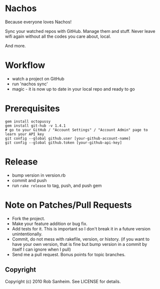 Nachos
================================

Because everyone loves Nachos!

Sync your watched repos with GitHub.  Manage them and stuff.  Never leave wifi again without all the codes you care about, local.

And more.

Workflow
================================
* watch a project on GitHub
* run 'nachos sync'
* magic - it is now up to date in your local repo and ready to go

Prerequisites
================================
    gem install octopussy
    gem install git-hub -v 1.4.1
    # go to your GitHub / "Account Settings" / "Account Admin" page to learn your API key
    git config --global github.user [your-github-account-name]
    git config --global github.token [your-github-api-key]

Release
================================
* bump version in version.rb
* commit and push
* run `rake release` to tag, push, and push gem

Note on Patches/Pull Requests
================================
* Fork the project.
* Make your feature addition or bug fix.
* Add tests for it. This is important so I don't break it in a
  future version unintentionally.
* Commit, do not mess with rakefile, version, or history.
  (if you want to have your own version, that is fine but bump version in a commit by itself I can ignore when I pull)
* Send me a pull request. Bonus points for topic branches.

Copyright
--------------------------------
Copyright (c) 2010 Rob Sanheim. See LICENSE for details.
